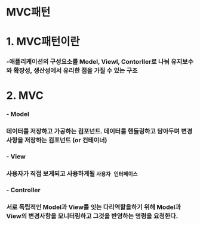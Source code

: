 # MVC패턴
# 1. MVC패턴이란
### -애플리케이션의 구성요소를 Model, Viewl, Contorller로 나눠 유지보수와 확장성, 생산성에서 유리한 점을 가질 수 있는 구조
# 2. MVC
### - Model
### 데이터를 저장하고 가공하는 컴포넌트. 데이터를 핸들링하고 담아두며 변경사항을 저장하는 컴포넌트 (or 컨테이너)

### - View
### 사용자가 직접 보게되고 사용하게될 `사용자 인터페이스`

### - Controller
### 서로 독립적인 Model과 View를 잇는 다리역할을하기 위해 Model과 View의 변경사항을 모니터링하고 그것을 반영하는 명령을 요청한다. 